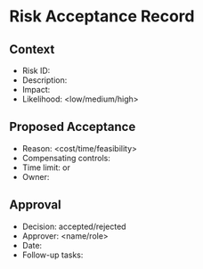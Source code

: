 # Risk Acceptance Record

## Context

- Risk ID: <id>
- Description: <summary>
- Impact: <scope of failure>
- Likelihood: <low/medium/high>

## Proposed Acceptance

- Reason: <cost/time/feasibility>
- Compensating controls: <list>
- Time limit: <date> or <condition>
- Owner: <name>

## Approval

- Decision: accepted/rejected
- Approver: <name/role>
- Date: <YYYY-MM-DD>
- Follow-up tasks: <list with owners>
